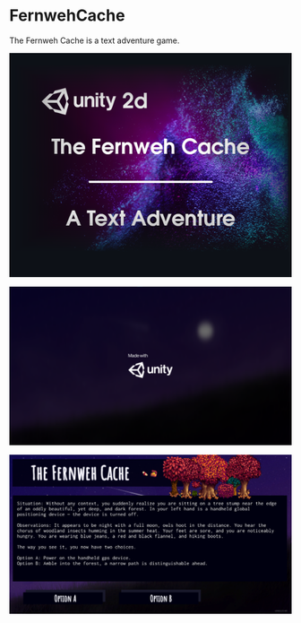 # FernwehCache
The Fernweh Cache is a text adventure game.

<p align="center">
  <img src="https://github.com/Mindstormer-0/FernwehCache/blob/main/Screenshots/RepoTitle.png?raw=true" />
</p>
<p align="center">
  <img src="https://github.com/Mindstormer-0/FernwehCache/blob/main/Screenshots/FernwehCacheSplash.png?raw=true" />
</p>
<p align="center">
  <img src="https://github.com/Mindstormer-0/FernwehCache/blob/main/Screenshots/FernwehCacheChoices.png?raw=true" />
</p>
